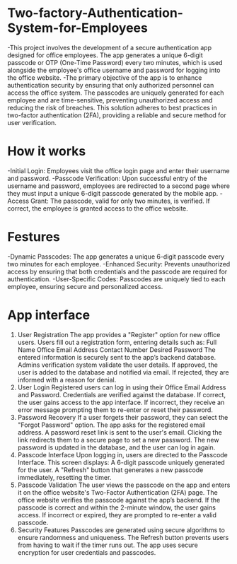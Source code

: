 # Two-factory-Authentication-System-for-Employees
-This project involves the development of a secure authentication app designed for office employees. The app generates a unique 6-digit passcode or OTP (One-Time Password) every two minutes, which is used alongside the employee's office username and password for logging into the office website.
-The primary objective of the app is to enhance authentication security by ensuring that only authorized personnel can access the office system. The passcodes are uniquely generated for each employee and are time-sensitive, preventing unauthorized access and reducing the risk of breaches. This solution adheres to best practices in two-factor authentication (2FA), providing a reliable and secure method for user verification.

# How it works
-Initial Login: Employees visit the office login page and enter their username and password.
-Passcode Verification: Upon successful entry of the username and password, employees are redirected to a second page where they must input a unique 6-digit passcode generated by the mobile app.
-Access Grant: The passcode, valid for only two minutes, is verified. If correct, the employee is granted access to the office website.

# Festures
-Dynamic Passcodes: The app generates a unique 6-digit passcode every two minutes for each employee.
-Enhanced Security: Prevents unauthorized access by ensuring that both credentials and the passcode are required for authentication.
-User-Specific Codes: Passcodes are uniquely tied to each employee, ensuring secure and personalized access.

# App interface
1. User Registration
The app provides a "Register" option for new office users. Users fill out a registration form, entering details such as:
Full Name
Office Email Address
Contact Number
Desired Password
The entered information is securely sent to the app’s backend database. Admins verification system validate the user details. If approved, the user is added to the database and notified via email. If rejected, they are informed with a reason for denial.
2. User Login
Registered users can log in using their Office Email Address and Password. Credentials are verified against the database. If correct, the user gains access to the app interface. If incorrect, they receive an error message prompting them to re-enter or reset their password.
3. Password Recovery
If a user forgets their password, they can select the "Forgot Password" option. The app asks for the registered email address. A password reset link is sent to the user's email. Clicking the link redirects them to a secure page to set a new password. The new password is updated in the database, and the user can log in again.
4. Passcode Interface
Upon logging in, users are directed to the Passcode Interface. This screen displays:
A 6-digit passcode uniquely generated for the user.
A "Refresh" button that generates a new passcode immediately, resetting the timer.
5. Passcode Validation
The user views the passcode on the app and enters it on the office website's Two-Factor Authentication (2FA) page. The office website verifies the passcode against the app’s backend. If the passcode is correct and within the 2-minute window, the user gains access. If incorrect or expired, they are prompted to re-enter a valid passcode.
6. Security Features
Passcodes are generated using secure algorithms to ensure randomness and uniqueness. The Refresh button prevents users from having to wait if the timer runs out. The app uses secure encryption for user credentials and passcodes.
